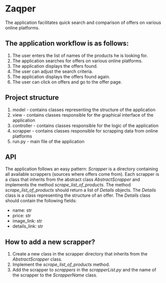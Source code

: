
# Zaqper

The application facilitates quick search and comparison of offers on various online platforms.

## The application workflow is as follows:
1. The user enters the list of  names of the products he is looking for.
2. The application searches for offers on various online platforms.
3. The application displays the offers found.
4. The user can adjust the search criteria.
5. The application displays the offers found again.
6. The user can click on offers and go to the offer page.


## Project structure

1. model - contains classes representing the structure of the application
2. view - contains classes responsible for the graphical interface of the application
3. controller - contains classes responsible for the logic of the application
4. scrapper - contains classes responsible for scrapping data from online platforms
5. run.py - main file of the application


## API


The application follows an easy pattern: _Scrapper_ is a directory containing all available scrappers (sources where offers come from). Each scrapper is a class that inherits from the abstract class _AbstractScrapper_ and implements the method _scrape_list_of_products_. The method _scrape_list_of_products_ should return a list of _Details_ objects. The _Details_ class is a class representing the structure of an offer. The _Details_ class should contain the following fields:
- name: str
- price: str
- image_link: str
- details_link: str

## How to add a new scrapper?

1. Create a new class in the scrapper directory that inherits from the _AbstractScrapper_ class.
2. Implement the _scrape_list_of_products_ method.
3. Add the scrapper to _scrappers_ in the _scrapperList.py_ and the name of the scrapper to the _ScrapperName_ class.

